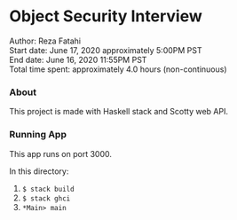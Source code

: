 # Object Security Interview

Author: Reza Fatahi<br>
Start date: June 17, 2020 approximately 5:00PM PST<br>
End date: June 16, 2020 11:55PM PST<br>
Total time spent: approximately 4.0 hours (non-continuous)


### About

This project is made with Haskell stack and Scotty web API.


### Running App

This app runs on port 3000.

In this directory:

1) `$ stack build`
2) `$ stack ghci `
3) `*Main> main `